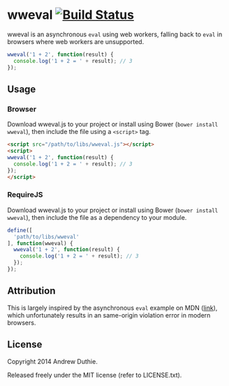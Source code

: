 # wweval [![Build Status](https://travis-ci.org/aduth/wweval.png?branch=master)](https://travis-ci.org/aduth/wweval)

wweval is an asynchronous `eval` using web workers, falling back to `eval` in browsers where web workers are unsupported.

```javascript
wweval('1 + 2', function(result) {
  console.log('1 + 2 = ' + result); // 3
});
```

## Usage

### Browser

Download wweval.js to your project or install using Bower (`bower install wweval`), then include the file using a `<script>` tag.

```html
<script src="/path/to/libs/wweval.js"></script>
<script>
wweval('1 + 2', function(result) {
  console.log('1 + 2 = ' + result); // 3
});
</script>
```

### RequireJS

Download wweval.js to your project or install using Bower (`bower install wweval`), then include the file as a dependency to your module.

```javascript
define([
  'path/to/libs/wweval'
], function(wweval) {
  wweval('1 + 2', function(result) {
    console.log('1 + 2 = ' + result); // 3
  });
});
```

## Attribution

This is largely inspired by the asynchronous `eval` example on MDN ([link](https://developer.mozilla.org/en-US/docs/Web/Guide/Performance/Using_web_workers#Example_.231.3A_Create_a_generic_.22asynchronous_eval().22)), which unfortunately results in an same-origin violation error in modern browsers.

## License

Copyright 2014 Andrew Duthie.

Released freely under the MIT license (refer to LICENSE.txt).
